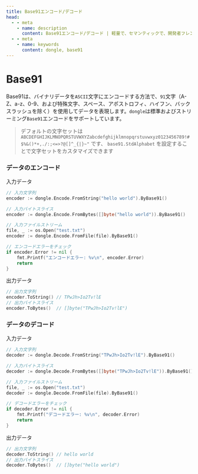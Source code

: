 ```yaml
---
title: Base91エンコード/デコード
head:
  - - meta
    - name: description
      content: Base91エンコード/デコード | 軽量で、セマンティックで、開発者フレンドリーなgolang エンコード&暗号ライブラリ
  - - meta
    - name: keywords
      content: dongle, base91
---
```


# Base91

Base91は、バイナリデータを`ASCII`文字にエンコードする方法で、`91`文字（A-Z、a-z、0-9、および特殊文字、スペース、アポストロフィ、ハイフン、バックスラッシュを除く）を使用してデータを表現します。`dongle`は標準およびストリーミング`Base91`エンコードをサポートしています。

> デフォルトの文字セットは `ABCDEFGHIJKLMNOPQRSTUVWXYZabcdefghijklmnopqrstuvwxyz0123456789!#$%&()*+,./:;<=>?@[]^_{|}~"` です、
> `base91.StdAlphabet` を設定することで文字セットをカスタマイズできます

### データのエンコード

入力データ

```go
// 入力文字列
encoder := dongle.Encode.FromString("hello world").ByBase91()

// 入力バイトスライス
encoder := dongle.Encode.FromBytes([]byte("hello world")).ByBase91()

// 入力ファイルストリーム
file, _ := os.Open("test.txt")
encoder := dongle.Encode.FromFile(file).ByBase91()

// エンコードエラーをチェック
if encoder.Error != nil {
	fmt.Printf("エンコードエラー: %v\n", encoder.Error)
	return
}
```

出力データ

```go
// 出力文字列
encoder.ToString() // TPwJh>Io2Tv!lE
// 出力バイトスライス
encoder.ToBytes()  // []byte("TPwJh>Io2Tv!lE")
```

### データのデコード

入力データ

```go
// 入力文字列
decoder := dongle.Decode.FromString("TPwJh>Io2Tv!lE").ByBase91()

// 入力バイトスライス
decoder := dongle.Decode.FromBytes([]byte("TPwJh>Io2Tv!lE")).ByBase91()

// 入力ファイルストリーム
file, _ := os.Open("test.txt")
decoder := dongle.Decode.FromFile(file).ByBase91()

// デコードエラーをチェック
if decoder.Error != nil {
	fmt.Printf("デコードエラー: %v\n", decoder.Error)
	return
}
```

出力データ

```go
// 出力文字列
decoder.ToString() // hello world
// 出力バイトスライス
decoder.ToBytes()  // []byte("hello world")
```

 